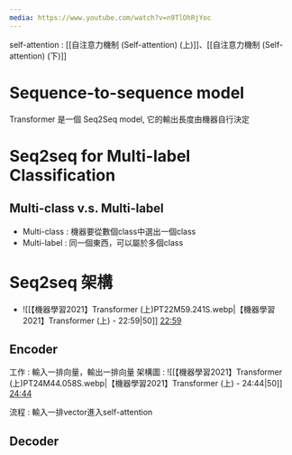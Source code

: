 ```yaml
---
media: https://www.youtube.com/watch?v=n9TlOhRjYoc
---
```

self-attention : [[自注意力機制 (Self-attention) (上)]]、[[自注意力機制 (Self-attention) (下)]]

# Sequence-to-sequence model

Transformer 是一個 Seq2Seq model, 它的輸出長度由機器自行決定

# Seq2seq for Multi-label Classification

## Multi-class v.s. Multi-label

- Multi-class : 機器要從數個class中選出一個class
- Multi-label : 同一個東西，可以屬於多個class

# Seq2seq 架構


- ![[【機器學習2021】Transformer (上)PT22M59.241S.webp|【機器學習2021】Transformer (上) - 22:59|50]] [22:59](https://www.youtube.com/watch?v=n9TlOhRjYoc&t=1379#t=22:59.24) 
## Encoder

工作 : 輸入一排向量，輸出一排向量
架構圖 :  ![[【機器學習2021】Transformer (上)PT24M44.058S.webp|【機器學習2021】Transformer (上) - 24:44|50]] [24:44](https://www.youtube.com/watch?v=n9TlOhRjYoc&t=1484#t=24:44.06) 

流程 : 輸入一排vector進入self-attention
## Decoder
